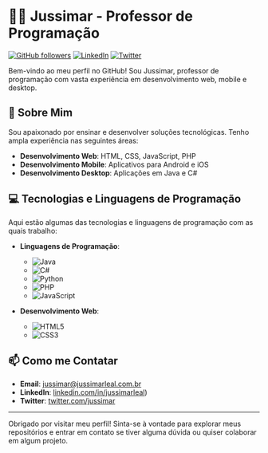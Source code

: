 # 👨‍🏫 Jussimar - Professor de Programação

[![GitHub followers](https://img.shields.io/github/followers/jussimar?style=social)](https://github.com/jussimar)
[![LinkedIn](https://img.shields.io/badge/LinkedIn-Connect-blue)](https://www.linkedin.com/in/jussimar-nascimento-leal-19b27637/)
[![Twitter](https://img.shields.io/twitter/follow/jussimar?style=social)](https://twitter.com/jussimarleal)

Bem-vindo ao meu perfil no GitHub! Sou Jussimar, professor de programação com vasta experiência em desenvolvimento web, mobile e desktop.

## 🚀 Sobre Mim

Sou apaixonado por ensinar e desenvolver soluções tecnológicas. Tenho ampla experiência nas seguintes áreas:

- **Desenvolvimento Web**: HTML, CSS, JavaScript, PHP
- **Desenvolvimento Mobile**: Aplicativos para Android e iOS
- **Desenvolvimento Desktop**: Aplicações em Java e C#

## 💻 Tecnologias e Linguagens de Programação

Aqui estão algumas das tecnologias e linguagens de programação com as quais trabalho:

- **Linguagens de Programação**: 
  - ![Java](https://img.shields.io/badge/Java-%23ED8B00.svg?style=for-the-badge&logo=java&logoColor=white)
  - ![C#](https://img.shields.io/badge/C%23-%23239120.svg?style=for-the-badge&logo=c-sharp&logoColor=white)
  - ![Python](https://img.shields.io/badge/Python-%2314354C.svg?style=for-the-badge&logo=python&logoColor=white)
  - ![PHP](https://img.shields.io/badge/PHP-%23777BB4.svg?style=for-the-badge&logo=php&logoColor=white)
  - ![JavaScript](https://img.shields.io/badge/JavaScript-%23323330.svg?style=for-the-badge&logo=javascript&logoColor=%23F7DF1E)

- **Desenvolvimento Web**:
  - ![HTML5](https://img.shields.io/badge/HTML5-%23E34F26.svg?style=for-the-badge&logo=html5&logoColor=white)
  - ![CSS3](https://img.shields.io/badge/CSS3-%231572B6.svg?style=for-the-badge&logo=css3&logoColor=white)


## 📫 Como me Contatar

- **Email**: [jussimar@jussimarleal.com.br](mailto:jussimar@jussimarleal.com.br)
- **LinkedIn**: [linkedin.com/in/jussimarleal](https://www.linkedin.com/in/jussimar-nascimento-leal-19b27637/))
- **Twitter**: [twitter.com/jussimar](https://twitter.com/jussimarleal)

---

Obrigado por visitar meu perfil! Sinta-se à vontade para explorar meus repositórios e entrar em contato se tiver alguma dúvida ou quiser colaborar em algum projeto.


